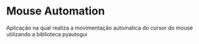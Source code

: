 # Mouse Automation

Aplicação na qual realiza a movimentação automatica do cursor do mouse utilizando a biblioteca pyautogui
